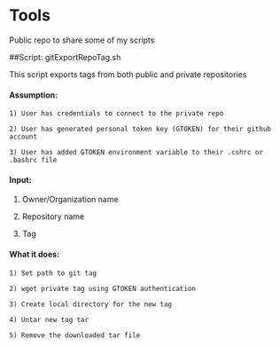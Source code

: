 # Tools
Public repo to share some of my scripts

##Script: gitExportRepoTag.sh

This script exports tags from both public and private repositories

#### Assumption:

    1) User has credentials to connect to the private repo

    2) User has generated personal token key (GTOKEN) for their github account

    3) User has added GTOKEN environment variable to their .cshrc or .bashrc file

#### Input:

   1) Owner/Organization name

   2) Repository name

   3) Tag

#### What it does:

    1) Set path to git tag

    2) wget private tag using GTOKEN authentication

    3) Create local directory for the new tag

    4) Untar new tag tar 

    5) Remove the downloaded tar file


